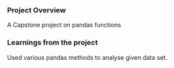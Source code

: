 ### Project Overview

 A Capstone project on pandas functions


### Learnings from the project

 Used various pandas methods to analyse given data set.


